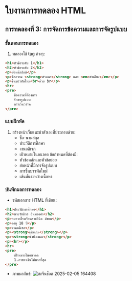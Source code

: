 # ใบงานการทดลอง HTML
 
## การทดลองที่ 3: การจัดการข้อความและการจัดรูปแบบ
### ขั้นตอนการทดลอง
1. ทดลองใช้ tag ต่างๆ:
```html
<h1>หัวข้อระดับ 1</h1>
<h2>หัวข้อระดับ 2</h2>
<p>ย่อหน้าปกติ</p>
<p>ข้อความ <strong>ตัวหนา</strong> และ <em>ตัวเอียง</em></p>
<p>ขึ้นบรรทัดใหม่<br>ด้วย br</p>
<hr>
<pre>
    ข้อความที่ต้องการ
    รักษารูปแบบ
    การเว้นวรรค
</pre>
```

### แบบฝึกหัด
1. สร้างหน้าเว็บแนะนำตัวเองที่ประกอบด้วย:
   - ชื่อ-นามสกุล
   - ประวัติการศึกษา
   - งานอดิเรก
   - เป้าหมายในอนาคต
 ข้อกำหนดที่ต้องมี:
   - หัวข้อหลักและหัวข้อย่อย
   - ย่อหน้าที่มีการจัดรูปแบบ
   - การขึ้นบรรทัดใหม่
   - เส้นคั่นระหว่างเนื้อหา
### บันทึกผลการทดลอง
- รหัสเอกสาร HTML ที่เขียน:
```html
<h1>ประวัติการศึกษา</h1>
<h2>นายวัทธิกร อินทองคำ</h2>
<p>จบจากโรงเรียนราชวินิต มัธยม</p>
<p>อายุ 18 ปี</p>
<p>งานอดิเรก</p>
<p><strong>เล่นเกม</strong></p>
<p><strong>นั่งฟังเพลง</strong></p>
<p><br></p>
<hr>
<pre>
    เป้าหมายในอนาคต
    1.การหาเงินให้มากที่สุด
</pre>
```
- ภาพผลลัพธ์:
![สกรีนช็อต 2025-02-05 164408](https://github.com/user-attachments/assets/bd61a823-7f5b-473c-8d1b-99646129208c)



